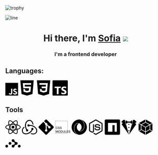 ![trophy](https://github-profile-trophy.vercel.app/?username=farag2&theme=darkhub&no-bg=true&no-frame=true)

![line](https://capsule-render.vercel.app/api?type=rect&color=gradient&height=1)

<h1 align="center">Hi there, I'm <a href=# target="_blank">Sofia</a> 
<img src="https://github.com/blackcater/blackcater/raw/main/images/Hi.gif" height="32"/></h1>
<h3 align="center">I'm a frontend developer</h3>

## Languages:
<img src="icon/javascript.svg" alt="JS" width="40" height="40">
<img src="icon/html5.svg" alt="html5">
<img src="icon/css3.svg" alt="css3">
<img src="icon/typescript.svg" alt="typescript">


## Tools
<img src="icon/react.svg" alt="react">
<img src="icon/redux.svg" alt="redux">
<img src="icon/git.svg" alt="git">
<img src="icon/cssmodules.svg" alt="cssmodules">
<img src="icon/json.svg" alt="json">
<img src="icon/nodedotjs.svg" alt="nodedotjs">
<img src="icon/npm.svg" alt="npm">
<img src="icon/stylelint.svg" alt="stylelint">
<img src="icon/webpack.svg" alt="webpack">
<img src="icon/reactrouter.svg" alt="reactrouter">